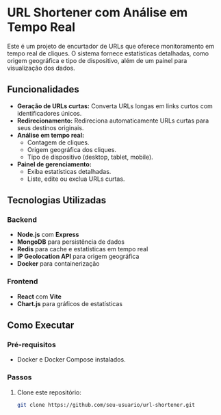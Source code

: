 # URL Shortener com Análise em Tempo Real

Este é um projeto de encurtador de URLs que oferece monitoramento em tempo real de cliques. O sistema fornece estatísticas detalhadas, como origem geográfica e tipo de dispositivo, além de um painel para visualização dos dados.

## Funcionalidades

- **Geração de URLs curtas:** Converta URLs longas em links curtos com identificadores únicos.
- **Redirecionamento:** Redireciona automaticamente URLs curtas para seus destinos originais.
- **Análise em tempo real:**
  - Contagem de cliques.
  - Origem geográfica dos cliques.
  - Tipo de dispositivo (desktop, tablet, mobile).
- **Painel de gerenciamento:**
  - Exiba estatísticas detalhadas.
  - Liste, edite ou exclua URLs curtas.

## Tecnologias Utilizadas

### Backend
- **Node.js** com **Express**
- **MongoDB** para persistência de dados
- **Redis** para cache e estatísticas em tempo real
- **IP Geolocation API** para origem geográfica
- **Docker** para containerização

### Frontend
- **React** com **Vite**
- **Chart.js** para gráficos de estatísticas

## Como Executar

### Pré-requisitos
- Docker e Docker Compose instalados.

### Passos
1. Clone este repositório:
   ```bash
   git clone https://github.com/seu-usuario/url-shortener.git
